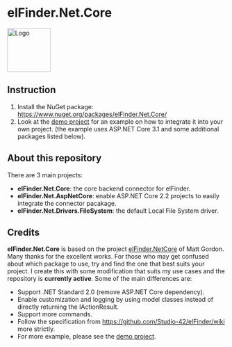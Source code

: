 # elFinder.Net.Core
<img  src="https://raw.githubusercontent.com/trannamtrung1st/elFinder.Net.Core/main/Assets/logo.png"  alt="Logo"  width="100px"  />

## Instruction
1. Install the NuGet package: https://www.nuget.org/packages/elFinder.Net.Core/
2. Look at the [demo project](https://github.com/trannamtrung1st/elFinder.Net.Core/tree/main/elFinder.Net.Core/elFinder.Net.Demo31) for an example on how to integrate it into your own project. (the example uses ASP.NET Core 3.1 and some additional packages listed below).

## About this repository  
There are 3 main projects:
- **elFinder.Net.Core**: the core backend connector for elFinder.
- **elFinder.Net.AspNetCore**: enable ASP.NET Core 2.2 projects to easily integrate the connector pacakage.
- **elFinder.Net.Drivers.FileSystem**: the default Local File System driver.

## Credits
**elFinder.Net.Core** is based on the project [elFinder.NetCore](https://github.com/gordon-matt/elFinder.NetCore) of Matt Gordon. Many thanks for the excellent works.
For those who may get confused about which package to use, try and find the one that best suits your project.
I create this with some modification that suits my use cases and the repository is **currently active**. Some of the main differences are:
- Support .NET Standard 2.0 (remove ASP.NET Core dependency).
- Enable customization and logging by using model classes instead of directly returning the IActionResult.
- Support more commands.
- Follow the specification from https://github.com/Studio-42/elFinder/wiki more strictly.
- For more example, please see the [demo project](https://github.com/trannamtrung1st/elFinder.Net.Core/tree/main/elFinder.Net.Core/elFinder.Net.Demo31).
